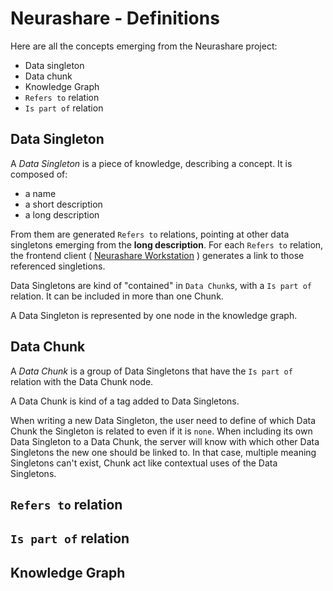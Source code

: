 # Neurashare - Definitions

Here are all the concepts emerging from the Neurashare project:
- Data singleton
- Data chunk
- Knowledge Graph
- `Refers to` relation
- `Is part of` relation

## Data Singleton

A _Data Singleton_ is a piece of knowledge, describing a concept. It is composed of:
- a name
- a short description
- a long description

From them are generated `Refers to` relations, pointing at other data singletons emerging from the **long description**.
For each `Refers to` relation, the frontend client ( [Neurashare Workstation](https://github.com/Neurashare/workstation) )
generates a link to those referenced singletions.

Data Singletons are kind of "contained" in `Data Chunk`s, with a `Is part of` relation. It can be included in more than one
Chunk.

A Data Singleton is represented by one node in the knowledge graph.

## Data Chunk

A _Data Chunk_ is a group of Data Singletons that have the `Is part of` relation with the Data Chunk node.

A Data Chunk is kind of a tag added to Data Singletons.

When writing a new Data Singleton, the user need to define of which Data Chunk the Singleton is related to even if it is `none`.
When including its own Data Singleton to a Data Chunk, the server will know with which other Data Singletons the new one should be linked to. In that case, multiple meaning Singletons can't exist, Chunk act like contextual uses of the Data Singletons.

## `Refers to` relation

## `Is part of` relation

## Knowledge Graph
